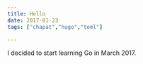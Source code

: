 ```yaml
---
title: Hello
date: 2017-01-23
tags: ["chapat","hugo","toml"]

---
```

I decided to start learning Go in March 2017.

